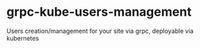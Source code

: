 # grpc-kube-users-management
Users creation/management for your site via grpc, deployable via kubernetes
